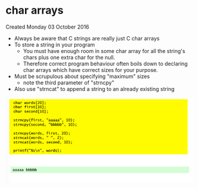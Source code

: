 # char arrays
Created Monday 03 October 2016


* Always be aware that C strings are really just C char arrays
* To store a string in your program
	* You must have enough room in some char array for all the string's chars plus one extra char for the null.
	* Therefore correct program behaviour often boils down to declaring char arrays which have correct sizes for your purpose.
* Must be scrupulous about specifying "maximum" sizes
	* note the third parameter of "strncpy"
* Also use "strncat" to append a string to an already existing string


![](./char_arrays/pasted_image.png)

